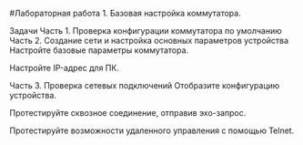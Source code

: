#Лабораторная работа 1. Базовая настройка коммутатора.

Задачи
Часть 1. Проверка конфигурации коммутатора по умолчанию
Часть 2. Создание сети и настройка основных параметров устройства
Настройте базовые параметры коммутатора.

Настройте IP-адрес для ПК.

Часть 3. Проверка сетевых подключений
Отобразите конфигурацию устройства.

Протестируйте сквозное соединение, отправив эхо-запрос.

Протестируйте возможности удаленного управления с помощью Telnet.

